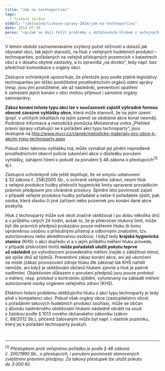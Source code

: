 ```yaml
---
title: "Jak na technoparties"
tags:
  - Tisková zpráva
oldUrl: "/aktualne/tiskove-zpravy-2014/jak-na-technoparties"
date: 2014-07-30
perex: "<p>Jak se dají řešit problémy s obtěžováním hlukem z veřejných hudebních produkcí. Které úřady či orgány mají v této věci kompetence a jak účinné.</p>"
---
```


<!-- imported from the old website -->

<p>V letním období zaznamenáváme zvýšený počet stížností a dotazů jak obyvatel obcí, tak jejich starostů, na hluk z veřejných hudebních produkcí – technoparties, pořádaných na veřejně přístupných pozemcích v katastrech obcí a v dosahu obytné zástavby, a to zpravidla „na divoko“, tedy např. bez předchozí komunikace s orgány obcí.  </p><p>Zástupce ochránkyně upozorňuje, že přestože jsou podle platné legislativy technoparties jen těžko postižitelné prostřednictvím orgánů státní správy (resp. jsou jimi postižitelné, ale až následně), preventivní opatření k zamezení jejich konání v obci mohou přijmout i samotné orgány samosprávy. </p><p><strong>Zákaz konání tohoto typu akcí lze v současnosti zajistit výhradně formou obecně závazné vyhlášky obce</strong>, která může stanovit, že na jejím území (popř. v určitých lokalitách na jejím území) se obdobné akce konat nesmějí. Podrobné informace a metodická pomůcka Ministerstva vnitra „Přehled právní úpravy vztahující se k pořádání akcí typu technoparty“, jsou dostupné na <a title="Otevření do nového okna" href="http://www.mvcr.cz/clanek/metodicke-materialy-pro-obce-k-akcim-typu-technoparty.aspx" target="_blank">http://www.mvcr.cz/clanek/metodicke-materialy-pro-obce-k-akcim-typu-technoparty.aspx</a> <img alt="" src="https://www.ochrance.cz/typo3/ext/od_linkdesc/icons/external.gif" class="od_linkdesc_icon_external" /> </p><p>Pokud obec takovou vyhlášku má, může vymáhat její plnění neprodleně prostřednictvím obecní policie (ukončení akce v důsledku porušení vyhlášky, zahájení řízení o pokutě za porušení § 48 zákona o přestupcích<sup>[1]</sup> aj.).</p><p>Zástupce ochránkyně zde ještě doplňuje, že ve smyslu ustanovení § 32 zákona č. 258/2000 Sb., o ochraně veřejného zdraví, nesmí hluk z veřejné produkce hudby překročit hygienické limity upravené prováděcím právním předpisem pro chráněné prostory. Splnění této povinnosti zajistí v případě veřejné produkce hudby pořadatel a nelze-li pořadatele zjistit, pak osoba, která stavbu či jiné zařízení nebo pozemek pro konání dané akce poskytla. </p><p>Hluk z technoparty může své okolí značně obtěžovat i po dobu několika dnů a v průběhu celých 24 hodin, avšak to, že je překročen hlukový limit, může být dle právních předpisů prokázáno pouze měřením hluku (k tomu oprávněnou osobou s příslušnými přístroji a odbornými znalostmi, tzv. autorizovanou nebo akreditovanou osobou). I když tedy <strong>krajská hygienická stanice</strong> (KHS) o akci dopředu ví a v jejím průběhu měření hluku provede, v případě překročení limitů <strong>může pořadateli uložit pokutu teprve až následně</strong> po vyhodnocení provedeného měření (nejde o záležitost minut, ale spíše dnů až týdnů). Preventivní zákaz konání akce, ani její ukončení na místě (zákaz provozování zdroje hluku dle zákona) tak KHS nařídit nemůže, ani když je obtěžování občanů hlukem zjevné a hluk je patrně nadlimitní. Objektivním důkazem o porušení předpisů jsou pouze protokol o měření, resp. protokol o kontrolním zjištění, vyhotovený na základě měření autorizované osoby orgánem veřejného zdraví (KHS).  </p><p>Efektivní řešení problému obtěžujícího hluku z akcí typu technoparty je tedy plně v kompetenci obcí. Pokud však orgány obce (zastupitelstvo obce) s pořádáním takových hudebních produkcí souhlasí, může se občan z důvodu nadměrného obtěžování hlukem následně obrátit na soud s žalobou podle § 1013 nového občanského zákoníku (zákon č. 89/2012 Sb.), přičemž žalovaným může být např. i vlastník pozemku, který jej k pořádání technoparty poskytl.</p><br /><hr /><p><em><sup>[1]</sup> Přestupkem proti veřejnému pořádku je podle § 48 zákona č. 200/1990 Sb., o přestupcích, i porušení povinností stanovených zvláštními právními předpisy. Za takový přestupek lze uložit pokutu do 3 000 Kč.</em></p>
